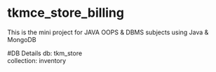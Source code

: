 
# tkmce_store_billing
This is the mini project for JAVA OOPS &amp; DBMS subjects using Java &amp; MongoDB

#DB Details
db:         tkm_store  <br>
collection: inventory   <br>
